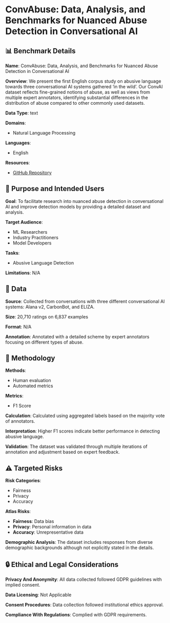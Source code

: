 # ConvAbuse: Data, Analysis, and Benchmarks for Nuanced Abuse Detection in Conversational AI

## 📊 Benchmark Details

**Name**: ConvAbuse: Data, Analysis, and Benchmarks for Nuanced Abuse Detection in Conversational AI

**Overview**: We present the first English corpus study on abusive language towards three conversational AI systems gathered ‘in the wild’. Our ConvAI dataset reflects fine-grained notions of abuse, as well as views from multiple expert annotators, identifying substantial differences in the distribution of abuse compared to other commonly used datasets.

**Data Type**: text

**Domains**:
- Natural Language Processing

**Languages**:
- English

**Resources**:
- [GitHub Repository](https://github.com/amandacurry/convabuse)

## 🎯 Purpose and Intended Users

**Goal**: To facilitate research into nuanced abuse detection in conversational AI and improve detection models by providing a detailed dataset and analysis.

**Target Audience**:
- ML Researchers
- Industry Practitioners
- Model Developers

**Tasks**:
- Abusive Language Detection

**Limitations**: N/A

## 💾 Data

**Source**: Collected from conversations with three different conversational AI systems: Alana v2, CarbonBot, and ELIZA.

**Size**: 20,710 ratings on 6,837 examples

**Format**: N/A

**Annotation**: Annotated with a detailed scheme by expert annotators focusing on different types of abuse.

## 🔬 Methodology

**Methods**:
- Human evaluation
- Automated metrics

**Metrics**:
- F1 Score

**Calculation**: Calculated using aggregated labels based on the majority vote of annotators.

**Interpretation**: Higher F1 scores indicate better performance in detecting abusive language.

**Validation**: The dataset was validated through multiple iterations of annotation and adjustment based on expert feedback.

## ⚠️ Targeted Risks

**Risk Categories**:
- Fairness
- Privacy
- Accuracy

**Atlas Risks**:
- **Fairness**: Data bias
- **Privacy**: Personal information in data
- **Accuracy**: Unrepresentative data

**Demographic Analysis**: The dataset includes responses from diverse demographic backgrounds although not explicitly stated in the details.

## 🔒 Ethical and Legal Considerations

**Privacy And Anonymity**: All data collected followed GDPR guidelines with implied consent.

**Data Licensing**: Not Applicable

**Consent Procedures**: Data collection followed institutional ethics approval.

**Compliance With Regulations**: Complied with GDPR requirements.
